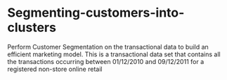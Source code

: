 # Segmenting-customers-into-clusters
Perform Customer Segmentation on the transactional data to build an efficient marketing
model. This is a transactional data set that contains all the transactions occurring between
01/12/2010 and 09/12/2011 for a registered non-store online retail
